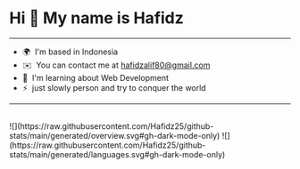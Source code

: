 Hi 👋 My name is Hafidz
========================

------------------------

* 🌍  I'm based in Indonesia
* ✉️  You can contact me at [hafidzalif80@gmail.com](mailto:hafidzalif80@gmail.com)
* 🧠  I'm learning about Web Development
* ⚡  just slowly person and try to conquer the world

------------------------
<br>
![](https://raw.githubusercontent.com/Hafidz25/github-stats/main/generated/overview.svg#gh-dark-mode-only)
![](https://raw.githubusercontent.com/Hafidz25/github-stats/main/generated/languages.svg#gh-dark-mode-only)
